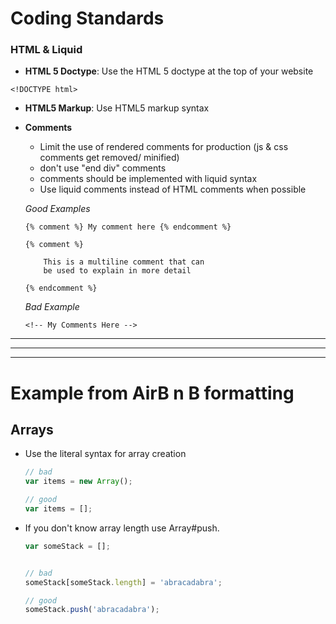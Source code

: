 # Coding Standards

### <a name='types'>HTML & Liquid</a>

- **HTML 5 Doctype**: Use the HTML 5 doctype at the top of your website

`<!DOCTYPE html>`

- **HTML5 Markup**: Use HTML5 markup syntax
- **Comments**
    - Limit the use of rendered comments for production (js & css comments get removed/ minified)
    - don't use "end div" comments
    - comments should be implemented with liquid syntax
    - Use liquid comments instead of HTML comments when possible

    *Good Examples*
    ```liquid
    {% comment %} My comment here {% endcomment %}
    
    {% comment %}
    
        This is a multiline comment that can
        be used to explain in more detail
    
    {% endcomment %}
    
    ```
    
    *Bad Example*
    ```liquid
    <!-- My Comments Here -->
    ```

---

---

---


# Example from AirB n B formatting
## <a name='arrays'>Arrays</a>

  - Use the literal syntax for array creation

    ```javascript
    // bad
    var items = new Array();

    // good
    var items = [];
    ```

  - If you don't know array length use Array#push.

    ```javascript
    var someStack = [];


    // bad
    someStack[someStack.length] = 'abracadabra';

    // good
    someStack.push('abracadabra');
    ```
